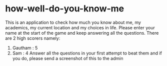 # how-well-do-you-know-me
This is an application to check how much you know about me, my academics, my current location and my choices in life.
Please enter your name at the start of the game and keep answering all the questions. 
There are 2 high scorers namely:
1. Gautham : 5
2. Sam : 4
Answer all the questions in your first attempt to beat them and if you do, please send a screenshot of this to the admin
